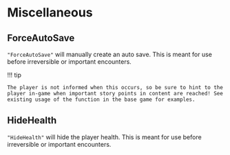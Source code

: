 # Miscellaneous
## ForceAutoSave
`"ForceAutoSave"` will manually create an auto save. This is meant for
use before irreversible or important encounters.

!!! tip

    The player is not informed when this occurs, so be sure to hint to the
    player in-game when important story points in content are reached! See
    existing usage of the function in the base game for examples.

## HideHealth
`"HideHealth"` will hide the player health. This is meant for use before
irreversible or important encounters.
